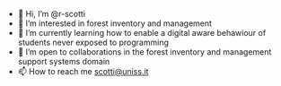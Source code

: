 - 👋 Hi, I’m @r-scotti
- 👀 I’m interested in forest inventory and management
- 🌱 I’m currently learning how to enable a digital aware behawiour of students never exposed to programming
- 💞️ I’m open to collaborations in the forest inventory and management support systems domain
- 📫 How to reach me scotti@uniss.it

<!---
r-scotti/r-scotti is a ✨ special ✨ repository because its `README.md` (this file) appears on your GitHub profile.
You can click the Preview link to take a look at your changes.
--->
